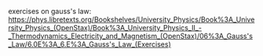 
exercises on gauss's law: https://phys.libretexts.org/Bookshelves/University_Physics/Book%3A_University_Physics_(OpenStax)/Book%3A_University_Physics_II_-_Thermodynamics_Electricity_and_Magnetism_(OpenStax)/06%3A_Gauss's_Law/6.0E%3A_6.E%3A_Gauss's_Law_(Exercises)